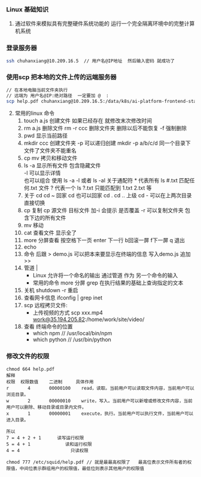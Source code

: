 ### Linux 基础知识
1. 通过软件来模拟具有完整硬件系统功能的 运行一个完全隔离环境中的完整计算机系统

### 登录服务器
```sh
ssh chuhanxiang@10.209.16.5  // 用户名@IP地址  然后输入密码 就成功了

```

### 使用scp 把本地的文件上传的远端服务器

```sh
// 在本地电脑当前文件夹执行
// 远端为 用户名@IP:绝对路径  一定要加 @  :
scp help.pdf chuhanxiang@10.209.16.5:/data/k8s/ai-platform-frontend-static-pvc-051f43d7-72ca-419a-a1c4-0db8cda3350b
```
2. 常用的linux 命令
    1. touch a.js  创建文件  如果已经存在 就修改末次修改时间
    2. rm a.js 删除文件  rm -r ccc 删除文件夹 删除以后不能恢复 -f 强制删除
    3. pwd 显示当前路径
    4. mkdir ccc 创建文件夹  -p 可以递归创建  mkdir -p a/b/c/d   同一个目录下文件了文件夹不能重名
    5. cp mv 拷贝和移动文件
    6. ls 
        -a 显示所有文件 包含隐藏文件  
        -l 可以显示详情  
        也可以组合 使用 ls -a -l  或者 ls -al
        关于通配符  * 代表所有  ls #.txt   匹配任何.txt 文件
                  ? 代表一个   ls ?.txt  只能匹配到  1.txt 2.txt 等
    7. 关于 cd
        cd ~ 回家
        cd  也可以回家
        cd .
        cd .. 上级
        cd -  可以在上两次目录直接切换
    8. cp 复制  cp 源文件  目标文件 加-i 会提示 是否覆盖 -r 可以复制文件夹 包含下边的所有文件
    9. mv 移动
    10. cat 查看文件  显示全了 
    11. more  分屏查看 按空格下一页 enter 下一行  b回滚一屏 f下一屏 q 退出
    12. echo 
    13. 命令 后跟  > demo.js  可以把本来要显示在终端的信息 写入demo.js 追加 >>
    14. 管道 | 
        - Linux 允许将一个命名的输出 通过管道 作为 另一个命令的输入
        - 常用的命令 more 分屏 grep  在执行结果的基础上查询指定的文本
    15. 关机  shutdown -r 重启
    16. 查看网卡信息  ifconfig | grep inet
    17. scp  远程拷贝文件:
        - 上传视频的方式 scp xxx.mp4 work@35.194.205.82:/home/work/site/video/
    18. 查看 终端命令的位置
        - which npm  // /usr/local/bin/npm
        - which python  // /usr/bin/python

###  修改文件的权限
    chmod 664 help.pdf
    解释
    权限	权限数值	二进制	    具体作用
    r	    4	    00000100	read，读取。当前用户可以读取文件内容，当前用户可以浏览目录。
    w	    2	    00000010	write，写入。当前用户可以新增或修改文件内容，当前用户可以删除、移动目录或目录内文件。
    x	    1	    00000001	execute，执行。当前用户可以执行文件，当前用户可以进入目录。

    所以 
    7 = 4 + 2 + 1      读写运行权限
    5 = 4 + 1             读和运行权限
    4 = 4                   只读权限

    chmod 777 /etc/squid/help.pdf // 就是最最高权限了   最高位表示文件所有者的权限值，中间位表示群组用户的权限值，最低位则表示其他用户的权限值






    


